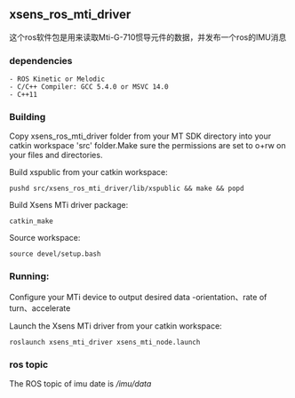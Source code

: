 ## xsens_ros_mti_driver
这个ros软件包是用来读取Mti-G-710惯导元件的数据，并发布一个ros的IMU消息
### dependencies
    - ROS Kinetic or Melodic
    - C/C++ Compiler: GCC 5.4.0 or MSVC 14.0
    - C++11
### Building
Copy xsens_ros_mti_driver folder from your MT SDK directory into your catkin workspace 'src' folder.Make sure the permissions are set to o+rw on your files and directories.

Build xspublic from your catkin workspace:
```
pushd src/xsens_ros_mti_driver/lib/xspublic && make && popd
```
 Build Xsens MTi driver package:
```
catkin_make 
```
Source workspace:
```
source devel/setup.bash
```
### Running:
Configure your MTi device to output desired data 
    -orientation、rate of turn、accelerate 

Launch the Xsens MTi driver from your catkin workspace:
```
roslaunch xsens_mti_driver xsens_mti_node.launch
```
### ros topic
The ROS topic of imu date is */imu/data*
